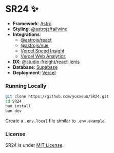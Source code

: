 # SR24 ✨
- **Framework**: [Astro](https://astro.build)
- **Styling**: [@astrojs/tailwind](https://docs.astro.build/en/guides/integrations-guide/tailwind/)
- **Integrations**: 
    - [@astrojs/react](https://docs.astro.build/en/guides/integrations-guide/react/)
    - [@astrojs/vue](https://docs.astro.build/en/guides/integrations-guide/vue/)
    - [Vercel Speed Insight](https://vercel.com/docs/speed-insights)
    - [Vercel Web Analytics](https://vercel.com/docs/analytics)
- **DX**: [@studio-freight/react-lenis](https://github.com/darkroomengineering/lenis)
- **Database**: [Supabase](https://supabase.com/)
- **Deployment**: [Vercel](https://vercel.com)

### Running Locally
```bash
git clone https://github.com/yuxxeun/SR24.git
cd SR24
bun install
bun dev
```

Create a `.env.local` file similar to `.env.example`.

### License
SR24 is under [MIT License](./LICENSE).

